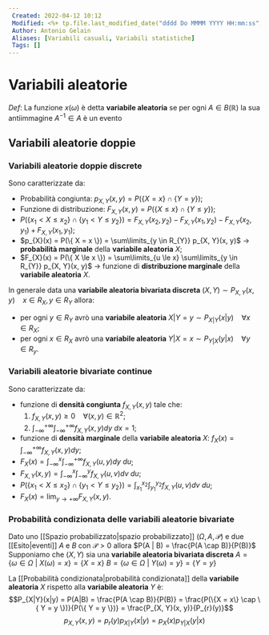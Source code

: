 ```yaml
---
 Created: 2022-04-12 10:12
 Modified: <%+ tp.file.last_modified_date("dddd Do MMMM YYYY HH:mm:ss") %>
 Author: Antonio Gelain
 Aliases: [Variabili casuali, Variabili statistiche]
 Tags: []
---
```


# Variabili aleatorie
*Def*: La funzione $x(\omega)$ è detta **variabile aleatoria** se per ogni $A \in B(\mathbb{R})$ la sua antiimmagine $A^{-1} \in A$ è un evento


## Variabili aleatorie doppie
### Variabili aleatorie doppie discrete
Sono caratterizzate da:
- Probabilità congiunta: $p_{X, Y}(x, y) = P(\{ X = x \} \cap \{ Y = y \})$;
- Funzione di distribuzione: $F_{X, Y}(x, y) = P(\{ X \le x \} \cap \{ Y \le y \})$;
- $P(\{ x_{1} < X \le x_{2} \} \cap \{ y_{1} < Y \le y_{2} \}) = F_{X, Y}(x_{2}, y_{2}) - F_{X,Y}(x_{1}, y_{2}) - F_{X, Y}(x_{2}, y_{1}) + F_{X, Y}(x_{1}, y_{1})$;
- $p_{X}(x) = P(\{ X = x \}) = \sum\limits_{y \in R_{Y}} p_{X, Y}(x, y)$ -> **probabilità marginale** della **variabile aleatoria** $X$;
- $F_{X}(x) = P(\{ X \le x \}) = \sum\limits_{u \le x} \sum\limits_{y \in R_{Y}} p_{X, Y}(x, y)$ -> funzione di **distribuzione marginale** della **variabile aleatoria** $X$.

In generale data una **variabile aleatoria bivariata discreta** $(X, Y) \sim P_{X, Y}(x, y)\ \ \ \ x \in R_{X}, y \in R_{Y}$ allora:
- per ogni $y \in R_{Y}$ avrò una **variabile aleatoria** $X|Y = y \sim P_{X|Y}(x|y)\ \ \ \ \forall x \in R_{X}$;
- per ogni $x \in R_{X}$ avrò una **variabile aleatoria** $Y|X = x \sim P_{Y|X}(y|x) \ \ \ \ \forall y \in R_{y}$.

### Variabili aleatorie bivariate continue
Sono caratterizzate da:
- funzione di **densità congiunta** $f_{X, Y}(x, y)$ tale che:
	1. $f_{X, Y}(x, y) \ge 0\ \ \ \ \forall(x, y) \in \mathbb{R}^2$;
	2. $\int_{-\infty}^{+\infty} \int_{-\infty}^{+\infty} f_{X, Y}(x, y)dy\ dx = 1$;
- funzione di **densità marginale** della **variabile aleatoria** $X$: $f_{X}(x) = \int_{-\infty}^{+\infty} f_{X, Y}(x, y) dy$;
- $F_{X}(x) = \int_{-\infty}^{x} \int_{-\infty}^{+\infty} f_{X, Y}(u, y) dy\ du$;
- $F_{X, Y}(x, y) = \int_{-\infty}^{x}\int_{-\infty}^{y} f_{X, Y}(u, v) dv\ du$;
- $P(\{ x_{1} < X \le x_{2} \} \cap \{ y_{1} < Y \le y_{2} \}) = \int_{x_{1}}^{x_{2}} \int_{y_{1}}^{y_{2}} f_{X, Y}(u, v) dv\ du$;
- $F_{X}(x) = \lim_{y \to +\infty} F_{X, Y}(x, y)$.

### Probabilità condizionata delle variabili aleatorie bivariate
Dato uno [[Spazio probabilizzato|spazio probabilizzato]] $(\Omega, A, \mathcal{P})$ e due [[Esito|eventi]] $A$ e $B$ con $\mathcal{P} > 0$ allora $P(A | B) = \frac{P(A \cap B)}{P(B)}$
Supponiamo che $(X, Y)$ sia una **variabile aleatoria bivariata discreta** $A = \{ \omega \in \Omega\ |\ X(\omega) = x \} = \{ X = x \}$    $B = \{ \omega \in \Omega\ |\ Y(\omega) = y \} = \{ Y = y \}$

La [[Probabilità condizionata|probabilità condizionata]] della **variabile aleatoria** $X$ rispetto alla **variabile aleatoria** $Y$ è:
$$P_{X|Y}(x|y) = P(A|B) = \frac{P(A \cap B)}{P(B)} = \frac{P(\{X = x\} \cap \{ Y = y \})}{P(\{ Y = y \})} = \frac{P_{X, Y}(x, y)}{P_{r}(y)}$$
$$p_{X, Y}(x, y) = p_{r}(y) p_{X|Y}(x|y) = p_{X}(x)p_{Y|X}(y|x)$$